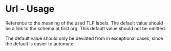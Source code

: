 # Url - Usage

Reference to the meaning of the used TLP labels.
The default value should be a link to the schema at first.org.
This default value should not be omitted.

The default value should only be deviated from in exceptional cases, since the default is easier to automate.
